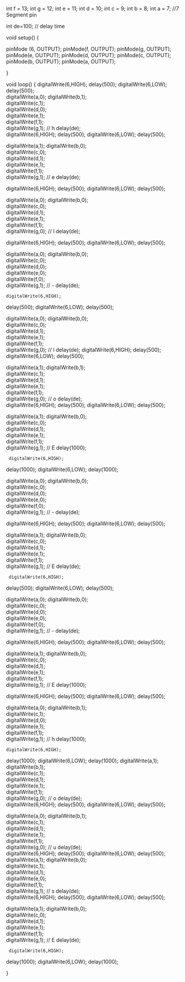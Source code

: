int f = 13;
int g = 12;
int e = 11;
int d = 10;
int c = 9;
int b = 8;
int a = 7;  //7 Segment pin

int de=100;  // delay time

void setup() {

  pinMode (6, OUTPUT);
  pinMode(f, OUTPUT);
  pinMode(g, OUTPUT);
  pinMode(e, OUTPUT);
  pinMode(d, OUTPUT);
  pinMode(c, OUTPUT);
  pinMode(b, OUTPUT);
  pinMode(a, OUTPUT);

}

void loop() 
{ 
 digitalWrite(6,HIGH);
 delay(500);
 digitalWrite(6,LOW);
 delay(500);  
 digitalWrite(a,0); 
 digitalWrite(b,1);  
 digitalWrite(c,1);  
 digitalWrite(d,0);  
 digitalWrite(e,1);  
 digitalWrite(f,1);  
 digitalWrite(g,1);   // h
 delay(de);  
 digitalWrite(6,HIGH);
 delay(500);
 digitalWrite(6,LOW);
 delay(500);  

 digitalWrite(a,1); 
 digitalWrite(b,0);  
 digitalWrite(c,0);  
 digitalWrite(d,1);  
 digitalWrite(e,1);  
 digitalWrite(f,1);  
 digitalWrite(g,1);   // e
 delay(de);
  
 digitalWrite(6,HIGH);
 delay(500);
 digitalWrite(6,LOW);
 delay(500);  

 digitalWrite(a,0); 
 digitalWrite(b,0);  
 digitalWrite(c,0);  
 digitalWrite(d,1);  
 digitalWrite(e,1);  
 digitalWrite(f,1);  
 digitalWrite(g,0);   // l
 delay(de);  

 digitalWrite(6,HIGH);
 delay(500);
 digitalWrite(6,LOW);
 delay(500);  

 digitalWrite(a,0); 
 digitalWrite(b,0);  
 digitalWrite(c,0);  
 digitalWrite(d,0);  
 digitalWrite(e,0);  
 digitalWrite(f,0);  
 digitalWrite(g,1);   // -
 delay(de);

    digitalWrite(6,HIGH);
 delay(500);
 digitalWrite(6,LOW);
 delay(500);

 digitalWrite(a,0); 
 digitalWrite(b,0);  
 digitalWrite(c,0);  
 digitalWrite(d,1);  
 digitalWrite(e,1);  
 digitalWrite(f,1);  
 digitalWrite(g,0);   // l
 delay(de); 
 digitalWrite(6,HIGH);
 delay(500);
 digitalWrite(6,LOW);
 delay(500);  
 
 digitalWrite(a,1); 
 digitalWrite(b,1);  
 digitalWrite(c,1);  
 digitalWrite(d,1);  
 digitalWrite(e,1);  
 digitalWrite(f,1);  
 digitalWrite(g,0);   // o
 delay(de);   
 digitalWrite(6,HIGH);
 delay(500);
 digitalWrite(6,LOW);
 delay(500);  

 digitalWrite(a,1); 
 digitalWrite(b,0);  
 digitalWrite(c,0);  
 digitalWrite(d,1);  
 digitalWrite(e,1);  
 digitalWrite(f,1);  
 digitalWrite(g,1);   // E
  delay(1000);  
   
     digitalWrite(6,HIGH);
 delay(1000);
   digitalWrite(6,LOW);
 delay(1000);  

 digitalWrite(a,0); 
 digitalWrite(b,0);  
 digitalWrite(c,0);  
 digitalWrite(d,0);  
 digitalWrite(e,0);  
 digitalWrite(f,0);  
 digitalWrite(g,1);   // -
  delay(de);


  digitalWrite(6,HIGH);
 delay(500);
   digitalWrite(6,LOW);
 delay(500);   

 digitalWrite(a,1); 
 digitalWrite(b,0);  
 digitalWrite(c,0);  
 digitalWrite(d,1);  
 digitalWrite(e,1);  
 digitalWrite(f,1);  
 digitalWrite(g,1);   // E
  delay(de);  
   
     digitalWrite(6,HIGH);
 delay(500);
   digitalWrite(6,LOW);
 delay(500);  

 digitalWrite(a,0); 
 digitalWrite(b,0);  
 digitalWrite(c,0);  
 digitalWrite(d,0);  
 digitalWrite(e,0);  
 digitalWrite(f,0);  
 digitalWrite(g,1);   // -
  delay(de);


  digitalWrite(6,HIGH);
 delay(500);
   digitalWrite(6,LOW);
 delay(500);

 digitalWrite(a,1); 
 digitalWrite(b,0);  
 digitalWrite(c,0);  
 digitalWrite(d,1);  
 digitalWrite(e,1);  
 digitalWrite(f,1);  
 digitalWrite(g,1);   // E
  delay(1000);  
   
  digitalWrite(6,HIGH);
 delay(500);
   digitalWrite(6,LOW);
 delay(500);
  
 digitalWrite(a,0); 
 digitalWrite(b,1);  
 digitalWrite(c,1);  
 digitalWrite(d,0);  
 digitalWrite(e,1);  
 digitalWrite(f,1);  
 digitalWrite(g,1);   // h
  delay(1000);  

    digitalWrite(6,HIGH);
 delay(1000);
   digitalWrite(6,LOW);
 delay(1000); 
    digitalWrite(a,1); 
 digitalWrite(b,1);  
 digitalWrite(c,1);  
 digitalWrite(d,1);  
 digitalWrite(e,1);  
 digitalWrite(f,1);  
 digitalWrite(g,0);   // o
 delay(de);   
 digitalWrite(6,HIGH);
 delay(500);
 digitalWrite(6,LOW);
 delay(500); 

 digitalWrite(a,0); 
 digitalWrite(b,1);  
 digitalWrite(c,1);  
 digitalWrite(d,1);  
 digitalWrite(e,1);  
 digitalWrite(f,1);  
 digitalWrite(g,0);   // u
 delay(de);   
 digitalWrite(6,HIGH);
 delay(500);
 digitalWrite(6,LOW);
 delay(500);  
 digitalWrite(a,1); 
 digitalWrite(b,0);  
 digitalWrite(c,1);  
 digitalWrite(d,1);  
 digitalWrite(e,0);  
 digitalWrite(f,1);  
 digitalWrite(g,1);   // s
 delay(de);   
 digitalWrite(6,HIGH);
 delay(500);
 digitalWrite(6,LOW);
 delay(500); 
 
 digitalWrite(a,1); 
 digitalWrite(b,0);  
 digitalWrite(c,0);  
 digitalWrite(d,1);  
 digitalWrite(e,1);  
 digitalWrite(f,1);  
 digitalWrite(g,1);   // E
  delay(de);  
   
     digitalWrite(6,HIGH);
 delay(1000);
   digitalWrite(6,LOW);
 delay(1000);

}

